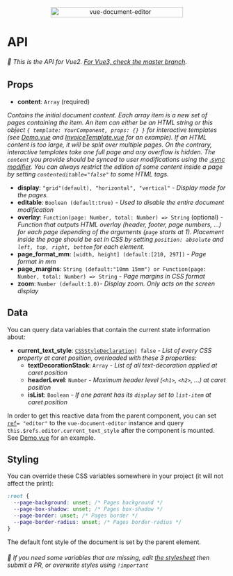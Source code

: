 <div align="center">
  <img width="304" height="24" src="https://github.com/motla/vue-document-editor/raw/master/img/logo.png" alt="vue-document-editor">
</div>

# API

###### :speech_balloon: This is the API for Vue2. [For Vue3, check the master branch](https://github.com/motla/vue-document-editor/blob/master/API.md).

## Props
- **content**: `Array` (required)

*Contains the initial document content. Each array item is a new set of pages containing the item. An item can either be an HTML string or this object `{ template: YourComponent, props: {} }` for interactive templates (see [Demo.vue](src/Demo/Demo.vue) and [InvoiceTemplate.vue](src/Demo/InvoiceTemplate.vue) for an example). If an HTML content is too large, it will be split over multiple pages. On the contrary, interactive templates take one full page and any overflow is hidden. The `content` you provide should be synced to user modifications using the [.sync modifier](https://vuejs.org/v2/guide/components-custom-events.html#sync-Modifier). You can always restrict the edition of some content inside a page by setting `contenteditable="false"` to some HTML tags.*

- **display**: `"grid"(default), "horizontal", "vertical"` - *Display mode for the pages.*
- **editable**: `Boolean (default:true)` - *Used to disable the entire document modification*
- **overlay**: `Function(page: Number, total: Number) => String` (optional) - *Function that outputs HTML overlay (header, footer, page numbers, ...) for each page depending of the arguments (`page` starts at 1). Placement inside the page should be set in CSS by setting `position: absolute` and `left, top, right, bottom` for each element.*
- **page_format_mm**: `[width, height] (default:[210, 297])` - *Page format in mm*
- **page_margins**: `String (default:"10mm 15mm") or Function(page: Number, total: Number) => String` - *Page margins in CSS format*
- **zoom**: `Number (default:1.0)`- *Display zoom. Only acts on the screen display*

## Data
You can query data variables that contain the current state information about:
- **current_text_style**: [`CSSStyleDeclaration`](https://developer.mozilla.org/en-US/docs/Web/API/CSSStyleDeclaration)`| false` - *List of every CSS property at caret position, overloaded with these 3 properties:*
  - **textDecorationStack**: `Array` - *List of all text-decoration applied at caret position*
  - **headerLevel**: `Number` - *Maximum header level (`<h1>`, `<h2>`, ...) at caret position*
  - **isList**: `Boolean` - *If one parent has its `display` set to `list-item` at caret position*

In order to get this reactive data from the parent component, you can set [`ref`](https://v2.vuejs.org/v2/api/#ref)`= "editor"` to the `vue-document-editor` instance and query `this.$refs.editor.current_text_style` after the component is mounted. See [Demo.vue](src/Demo/Demo.vue) for an example.

## Styling
You can override these CSS variables somewhere in your project (it will not affect the print):
```css
:root {
  --page-background: unset; /* Pages background */
  --page-box-shadow: unset; /* Pages box-shadow */
  --page-border: unset; /* Pages border */
  --page-border-radius: unset; /* Pages border-radius */
}
```
The default font style of the document is set by the parent element.

###### :speech_balloon: If you need some variables that are missing, edit [the stylesheet](src/DocumentEditor/DocumentEditor.vue#L501) then submit a PR, or overwrite styles using `!important`
